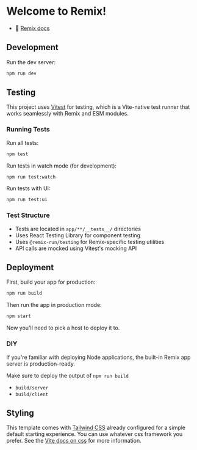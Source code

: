 # Welcome to Remix!

- 📖 [Remix docs](https://remix.run/docs)

## Development

Run the dev server:

```sh
npm run dev
```

## Testing

This project uses [Vitest](https://vitest.dev/) for testing, which is a Vite-native test runner that works seamlessly with Remix and ESM modules.

### Running Tests

Run all tests:
```sh
npm test
```

Run tests in watch mode (for development):
```sh
npm run test:watch
```

Run tests with UI:
```sh
npm run test:ui
```

### Test Structure

- Tests are located in `app/**/__tests__/` directories
- Uses React Testing Library for component testing
- Uses `@remix-run/testing` for Remix-specific testing utilities
- API calls are mocked using Vitest's mocking API

## Deployment

First, build your app for production:

```sh
npm run build
```

Then run the app in production mode:

```sh
npm start
```

Now you'll need to pick a host to deploy it to.

### DIY

If you're familiar with deploying Node applications, the built-in Remix app server is production-ready.

Make sure to deploy the output of `npm run build`

- `build/server`
- `build/client`

## Styling

This template comes with [Tailwind CSS](https://tailwindcss.com/) already configured for a simple default starting experience. You can use whatever css framework you prefer. See the [Vite docs on css](https://vitejs.dev/guide/features.html#css) for more information.
